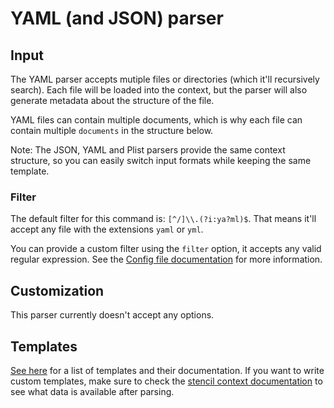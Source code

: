 # YAML (and JSON) parser

## Input

The YAML parser accepts mutiple files or directories (which it'll recursively search). Each file will be loaded into the context, but the parser will also generate metadata about the structure of the file.

YAML files can contain multiple documents, which is why each file can contain multiple `documents` in the structure below.

Note: The JSON, YAML and Plist parsers provide the same context structure, so you can easily switch input formats while keeping the same template.

### Filter

The default filter for this command is: `[^/]\\.(?i:ya?ml)$`. That means it'll accept any file with the extensions `yaml` or `yml`.

You can provide a custom filter using the `filter` option, it accepts any valid regular expression. See the [Config file documentation](../ConfigFile.md) for more information.


## Customization

This parser currently doesn't accept any options.

## Templates

[See here](../templates/yaml) for a list of templates and their documentation. If you want to write custom templates, make sure to check the [stencil context documentation](../SwiftGenKit%20Contexts/Yaml.md) to see what data is available after parsing.
